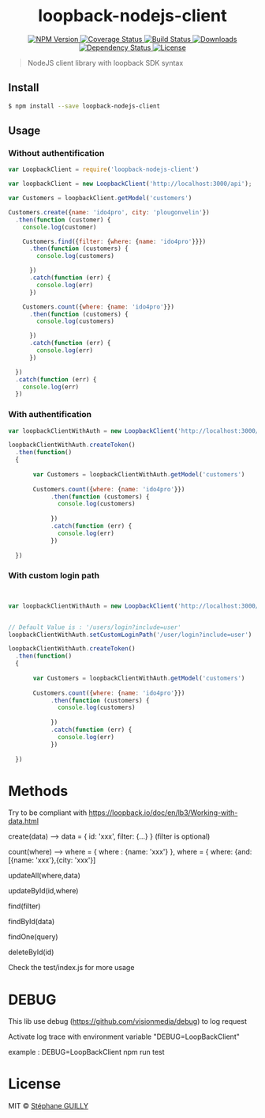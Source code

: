 <big><h1 align="center">loopback-nodejs-client</h1></big>

<p align="center">
  <a href="https://npmjs.org/package/loopback-nodejs-client">
    <img src="https://img.shields.io/npm/v/loopback-nodejs-client.svg?style=flat-square"
         alt="NPM Version">
  </a>

  <a href="https://coveralls.io/r/sguilly/loopback-nodejs-client">
    <img src="https://img.shields.io/coveralls/sguilly/loopback-nodejs-client.svg?style=flat-square"
         alt="Coverage Status">
  </a>

  <a href="https://travis-ci.org/sguilly/loopback-nodejs-client">
    <img src="https://img.shields.io/travis/sguilly/loopback-nodejs-client.svg?style=flat-square"
         alt="Build Status">
  </a>

  <a href="https://npmjs.org/package/loopback-nodejs-client">
    <img src="http://img.shields.io/npm/dm/loopback-nodejs-client.svg?style=flat-square"
         alt="Downloads">
  </a>

  <a href="https://david-dm.org/sguilly/loopback-nodejs-client.svg">
    <img src="https://david-dm.org/sguilly/loopback-nodejs-client.svg?style=flat-square"
         alt="Dependency Status">
  </a>

  <a href="https://github.com/sguilly/loopback-nodejs-client/blob/master/LICENSE">
    <img src="https://img.shields.io/npm/l/loopback-nodejs-client.svg?style=flat-square"
         alt="License">
  </a>
</p>

<p align="center"><big>

</big></p>

> NodeJS client library with loopback SDK syntax


## Install

```sh
$ npm install --save loopback-nodejs-client
```


## Usage

### Without authentification

```js
var LoopbackClient = require('loopback-nodejs-client')

var loopbackClient = new LoopbackClient('http://localhost:3000/api');

var Customers = loopbackClient.getModel('customers')

Customers.create({name: 'ido4pro', city: 'plougonvelin'})
  .then(function (customer) {
    console.log(customer)

    Customers.find({filter: {where: {name: 'ido4pro'}}})
      .then(function (customers) {
        console.log(customers)

      })
      .catch(function (err) {
        console.log(err)
      })

    Customers.count({where: {name: 'ido4pro'}})
      .then(function (customers) {
        console.log(customers)

      })
      .catch(function (err) {
        console.log(err)
      })

  })
  .catch(function (err) {
    console.log(err)
  })
```

### With authentification

```js
var loopbackClientWithAuth = new LoopbackClient('http://localhost:3000/api','xxx EMAIL USER xxx', 'xxx PASSWORD xxx')

loopbackClientWithAuth.createToken()
  .then(function()
  {
      
       var Customers = loopbackClientWithAuth.getModel('customers')
       
       Customers.count({where: {name: 'ido4pro'}})
            .then(function (customers) {
              console.log(customers)
      
            })
            .catch(function (err) {
              console.log(err)
            })
      
  })


```

### With custom login path

```js


var loopbackClientWithAuth = new LoopbackClient('http://localhost:3000/api','xxx EMAIL USER xxx', 'xxx PASSWORD xxx')


// Default Value is : '/users/login?include=user'
loopbackClientWithAuth.setCustomLoginPath('/user/login?include=user')

loopbackClientWithAuth.createToken()
  .then(function()
  {
      
       var Customers = loopbackClientWithAuth.getModel('customers')
       
       Customers.count({where: {name: 'ido4pro'}})
            .then(function (customers) {
              console.log(customers)
      
            })
            .catch(function (err) {
              console.log(err)
            })
      
  })

```

# Methods

  Try to be compliant with https://loopback.io/doc/en/lb3/Working-with-data.html
  
  create(data) --> data = { id: 'xxx', filter: {...} } (filter is optional)

  count(where) --> where = { where : {name: 'xxx'} }, where = { where: {and: [{name: 'xxx'},{city: 'xxx'}] 

  updateAll(where,data) 

  updateById(id,where)

  find(filter)
   
  findById(data)

  findOne(query)

  deleteById(id)
  
  
  Check the test/index.js for more usage
  

# DEBUG

This lib use debug (https://github.com/visionmedia/debug) to log request

Activate log trace with environment variable "DEBUG=LoopBackClient"

example : DEBUG=LoopBackClient npm run test

# License

MIT © [Stéphane GUILLY](http://github.com/sguilly)

[npm-url]: https://npmjs.org/package/loopback-nodejs-client
[npm-image]: https://img.shields.io/npm/v/loopback-nodejs-client.svg?style=flat-square

[travis-url]: https://travis-ci.org/sguilly/loopback-nodejs-client
[travis-image]: https://img.shields.io/travis/sguilly/loopback-nodejs-client.svg?style=flat-square

[coveralls-url]: https://coveralls.io/r/sguilly/loopback-nodejs-client
[coveralls-image]: https://img.shields.io/coveralls/sguilly/loopback-nodejs-client.svg?style=flat-square

[depstat-url]: https://david-dm.org/sguilly/loopback-nodejs-client
[depstat-image]: https://david-dm.org/sguilly/loopback-nodejs-client.svg?style=flat-square

[download-badge]: http://img.shields.io/npm/dm/loopback-nodejs-client.svg?style=flat-square
